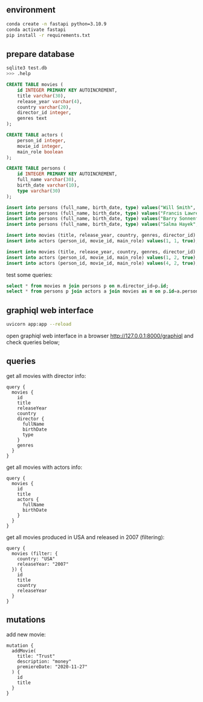 ## environment
```bash
conda create -n fastapi python=3.10.9
conda activate fastapi
pip install -r requirements.txt
```

## prepare database
```bash
sqlite3 test.db
>>> .help
```

```sql
CREATE TABLE movies (
    id INTEGER PRIMARY KEY AUTOINCREMENT,
    title varchar(30),
    release_year varchar(4),
    country varchar(20),
    director_id integer,
    genres text
);

CREATE TABLE actors (
    person_id integer,
    movie_id integer,
    main_role boolean
);

CREATE TABLE persons (
    id INTEGER PRIMARY KEY AUTOINCREMENT,
    full_name varchar(30),
    birth_date varchar(10),
    type varchar(30)
);

insert into persons (full_name, birth_date, type) values("Will Smith", "25 Sep 1968", "actor");
insert into persons (full_name, birth_date, type) values("Francis Lawrence", "26 Mar 1976", "director");
insert into persons (full_name, birth_date, type) values("Barry Sonnenfeld", "1 Apr 1951", "director");
insert into persons (full_name, birth_date, type) values("Salma Hayek", "2 Sep 1966", "actor");

insert into movies (title, release_year, country, genres, director_id) values("I Am Legend", "2007", "USA", "post-apocalyptic thriller", 2);
insert into actors (person_id, movie_id, main_role) values(1, 1, true);

insert into movies (title, release_year, country, genres, director_id) values("Wild Wild West", "1999", "USA", "western steampunk", 3);
insert into actors (person_id, movie_id, main_role) values(1, 2, true);
insert into actors (person_id, movie_id, main_role) values(4, 2, true);
```

test some queries:
```sql
select * from movies m join persons p on m.director_id=p.id;
select * from persons p join actors a join movies as m on p.id=a.person_id and m.id=a.movie_id;
```

## graphiql web interface
```bash
uvicorn app:app --reload
```
open graphiql web interface in a browser http://127.0.0.1:8000/graphiql
and check queries below;

## queries
get all movies with director info:
```
query {
  movies {
    id
    title
    releaseYear
    country
    director {
      fullName
      birthDate
      type
    }
    genres
  }
}
```

get all movies with actors info:
```
query {
  movies {
    id
    title
    actors {
      fullName
      birthDate
    }
  }
}
```

get all movies produced in USA and released in 2007 (filtering):
```
query {
  movies (filter: {
    country: "USA"
    releaseYear: "2007"
  }) {
    id
    title
    country
    releaseYear
  }
}
```

## mutations
add new movie:
```
mutation {
  addMovie(
    title: "Trust"
    description: "money"
    premiereDate: "2020-11-27"
  ) {
    id
    title
  }
}
```
